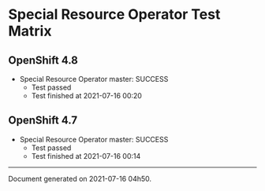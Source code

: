 
Special Resource Operator Test Matrix
=====================================

OpenShift 4.8
-------------


* Special Resource Operator master: SUCCESS
  - Test passed
  - Test finished at 2021-07-16 00:20

OpenShift 4.7
-------------


* Special Resource Operator master: SUCCESS
  - Test passed
  - Test finished at 2021-07-16 00:14


---
Document generated on 2021-07-16 04h50.
